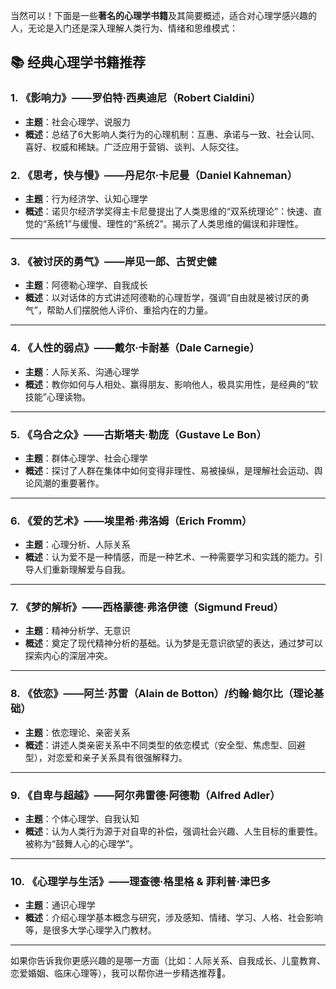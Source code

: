 当然可以！下面是一些**著名的心理学书籍**及其简要概述，适合对心理学感兴趣的人，无论是入门还是深入理解人类行为、情绪和思维模式：

## 📚 **经典心理学书籍推荐**

### 1. **《影响力》——罗伯特·西奥迪尼（Robert Cialdini）**

* **主题**：社会心理学、说服力
* **概述**：总结了6大影响人类行为的心理机制：互惠、承诺与一致、社会认同、喜好、权威和稀缺。广泛应用于营销、谈判、人际交往。

### 2. **《思考，快与慢》——丹尼尔·卡尼曼（Daniel Kahneman）**

* **主题**：行为经济学、认知心理学
* **概述**：诺贝尔经济学奖得主卡尼曼提出了人类思维的“双系统理论”：快速、直觉的“系统1”与缓慢、理性的“系统2”。揭示了人类思维的偏误和非理性。

---

### 3. **《被讨厌的勇气》——岸见一郎、古贺史健**

* **主题**：阿德勒心理学、自我成长
* **概述**：以对话体的方式讲述阿德勒的心理哲学，强调“自由就是被讨厌的勇气”，帮助人们摆脱他人评价、重拾内在的力量。

---

### 4. **《人性的弱点》——戴尔·卡耐基（Dale Carnegie）**

* **主题**：人际关系、沟通心理学
* **概述**：教你如何与人相处、赢得朋友、影响他人，极具实用性，是经典的“软技能”心理读物。

---

### 5. **《乌合之众》——古斯塔夫·勒庞（Gustave Le Bon）**

* **主题**：群体心理学、社会心理学
* **概述**：探讨了人群在集体中如何变得非理性、易被操纵，是理解社会运动、舆论风潮的重要著作。

---

### 6. **《爱的艺术》——埃里希·弗洛姆（Erich Fromm）**

* **主题**：心理分析、人际关系
* **概述**：认为爱不是一种情感，而是一种艺术、一种需要学习和实践的能力。引导人们重新理解爱与自我。

---

### 7. **《梦的解析》——西格蒙德·弗洛伊德（Sigmund Freud）**

* **主题**：精神分析学、无意识
* **概述**：奠定了现代精神分析的基础。认为梦是无意识欲望的表达，通过梦可以探索内心的深层冲突。

---

### 8. **《依恋》——阿兰·苏雷（Alain de Botton）/约翰·鲍尔比（理论基础）**

* **主题**：依恋理论、亲密关系
* **概述**：讲述人类亲密关系中不同类型的依恋模式（安全型、焦虑型、回避型），对恋爱和亲子关系具有很强解释力。

---

### 9. **《自卑与超越》——阿尔弗雷德·阿德勒（Alfred Adler）**

* **主题**：个体心理学、自我认知
* **概述**：认为人类行为源于对自卑的补偿，强调社会兴趣、人生目标的重要性。被称为“鼓舞人心的心理学”。

---

### 10. **《心理学与生活》——理查德·格里格 & 菲利普·津巴多**

* **主题**：通识心理学
* **概述**：介绍心理学基本概念与研究，涉及感知、情绪、学习、人格、社会影响等，是很多大学心理学入门教材。

---

如果你告诉我你更感兴趣的是哪一方面（比如：人际关系、自我成长、儿童教育、恋爱婚姻、临床心理等），我可以帮你进一步精选推荐📖。
